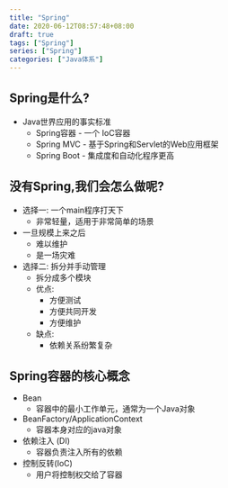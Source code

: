 ```yaml
---
title: "Spring"
date: 2020-06-12T08:57:48+08:00
draft: true
tags: ["Spring"]
series: ["Spring"]
categories: ["Java体系"]
---
```


## Spring是什么?
+ Java世界应用的事实标准
  + Spring容器 - 一个 IoC容器
  + Spring MVC - 基于Spring和Servlet的Web应用框架
  + Spring Boot - 集成度和自动化程序更高


## 没有Spring,我们会怎么做呢?
+ 选择一: 一个main程序打天下
  + 非常轻量，适用于非常简单的场景
+ 一旦规模上来之后
  + 难以维护
  + 是一场灾难
+ 选择二: 拆分并手动管理
  + 拆分成多个模块
  + 优点:
    + 方便测试
    + 方便共同开发
    + 方便维护
  + 缺点:
    + 依赖关系纷繁复杂

## Spring容器的核心概念
+ Bean
  + 容器中的最小工作单元，通常为一个Java对象
+ BeanFactory/ApplicationContext
  + 容器本身对应的java对象
+ 依赖注入 (DI)
  + 容器负责注入所有的依赖
+ 控制反转(IoC)
  + 用户将控制权交给了容器
